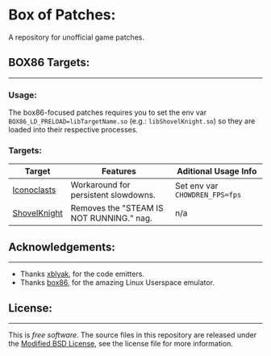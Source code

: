 # **Box of Patches**:
A repository for unofficial game patches.

## **BOX86 Targets**:
---
### Usage: 
The box86-focused patches requires you to set the env var `BOX86_LD_PRELOAD=libTargetName.so` (e.g.: `libShovelKnight.so`) so they are loaded into their respective processes.

### Targets:
 Target                        | Features                                 | Aditional Usage Info
-------------------------------|------------------------------------------|--------------------------------
 [Iconoclasts](Iconoclasts/)   | Workaround for persistent slowdowns.     | Set env var `CHOWDREN_FPS=fps`
 [ShovelKnight](ShovelKnight/) | Removes the "STEAM IS NOT RUNNING." nag. | n/a

## **Acknowledgements**:
---
* Thanks [xblyak](https://github.com/herumi/xbyak), for the code emitters.
* Thanks [box86](https://github.com/ptitSeb/box86/), for the amazing Linux Userspace emulator. 

## **License**:
---
This is *free software*. The source files in this repository are released under the [Modified BSD License](LICENSE.md), see the license file for more information.